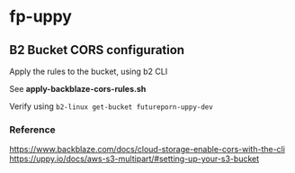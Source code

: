 # fp-uppy

## B2 Bucket CORS configuration

Apply the rules to the bucket, using b2 CLI

See **apply-backblaze-cors-rules.sh**

Verify using `b2-linux get-bucket futureporn-uppy-dev`

### Reference

https://www.backblaze.com/docs/cloud-storage-enable-cors-with-the-cli
https://uppy.io/docs/aws-s3-multipart/#setting-up-your-s3-bucket